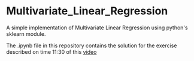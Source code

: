 # Multivariate_Linear_Regression
A simple implementation of Multivariate Linear Regression using python's sklearn module.

The .ipynb file in this repository contains the solution for the exercise described on time 11:30 of this [video](https://www.youtube.com/watch?v=J_LnPL3Qg70&list=PLeo1K3hjS3uvCeTYTeyfe0-rN5r8zn9rw&index=3)
